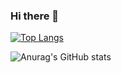 ### Hi there 👋


[![Top Langs](https://github-readme-stats.vercel.app/api/top-langs/?username=sarkis1231&layout=compact&theme=algolia)](https://github.com/anuraghazra/github-readme-stats)

![Anurag's GitHub stats](https://github-readme-stats.vercel.app/api?username=sarkis1231&show_icons=true&count_private=true&theme=algolia)


<!--
**sarkis1231/sarkis1231** is a ✨ _special_ ✨ repository because its `README.md` (this file) appears on your GitHub profile.

Here are some ideas to get you started:

- 🔭 I’m currently working on ...
- 🌱 I’m currently learning ...
- 👯 I’m looking to collaborate on ...
- 🤔 I’m looking for help with ...
- 💬 Ask me about ...
- 📫 How to reach me: ...
- 😄 Pronouns: ...
- ⚡ Fun fact: ...
-->
